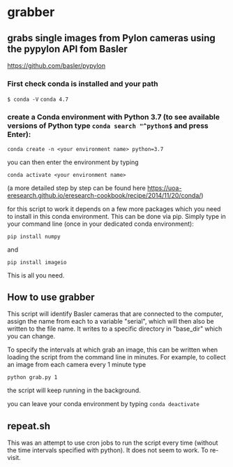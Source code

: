 # grabber

## grabs single images from Pylon cameras using the pypylon API fom Basler
https://github.com/basler/pypylon

### First check conda is installed and your path

`$ conda -V`
`conda 4.7`

### create a Conda environment with Python 3.7 (to see available versions of Python type `conda search "^python$` and press Enter):

`conda create -n <your environment name> python=3.7`

you can then enter the environment by typing

`conda activate <your environment name>`

(a more detailed step by step can be found here https://uoa-eresearch.github.io/eresearch-cookbook/recipe/2014/11/20/conda/)

for this script to work it depends on a few more packages which you need to install in this conda environment. This can be done via pip. Simply type in your command line (once in your dedicated conda environment):

`pip install numpy`

and

`pip install imageio`


This is all you need.

## How to use grabber

This script will identify Basler cameras that are connected to the computer, assign the name from each to a variable "serial", which will then also be written to the file name. It writes to a specific directory in "base_dir" which you can change.

To specify the intervals at which grab an image, this can be written when loading the script from the command line in minutes. For example, to collect an image from each camera every 1 minute type

`python grab.py 1`

the script will keep running in the background.

you can leave your conda environment by typing `conda deactivate`

## repeat.sh

This was an attempt to use cron jobs to run the script every time (without the time intervals specified with python). It does not seem to work. To re-visit.
